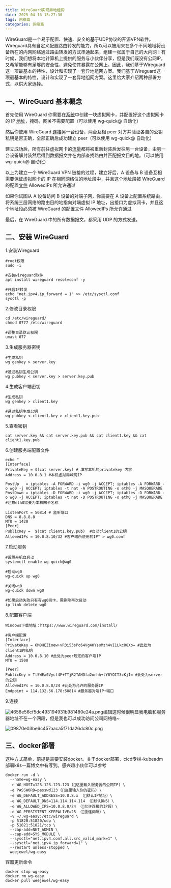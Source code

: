 ```yaml
---
title: WireGuard实现异地组网
date: 2025-04-16 15:27:30
tags: 网络篇  
categories: 网络篇
---
```

 WireGuard是一个易于配置、快速、安全的基于UDP协议的开源VPN软件。Wireguard具有自定义配置路由转发的能力，所以可以被用来在多个不同地域将设备所在的内网网络通过路由转发的方式串通起来，组建一张属于自己的大内网！有时候，我们想将本地计算机上提供的服务与小伙伴分享，但是我们既没有公网IP，又希望能够有足够的安全性，避免使其暴露在公网上。因此，我们基于Wireguard这一项最基本的特性，设计和实现了一套异地组网方案。我们基于Wireguard这一项最基本的特性，设计和实现了一套异地组网方案。这里给大家介绍两种部署方式，以供大家选择。

## 一、WireGuard 基本概念

首先使用 WireGuard 你需要在[系统](https://www.moyann.com/tag/系统/)中创建一块虚拟网卡，并配置好这个虚拟网卡的 IP [地址](https://www.moyann.com/tag/地址/)，掩码，网关不需要配置（可以使用 wg-quick@ 自动化）

然后你使用 WireGuard [连接](https://www.moyann.com/tag/连接/)另一台设备，两台互相 peer 对方并验证各自的公钥私钥是否正确，全部正确后成功建立 peer（可以使用 wg-quick@ 自动化）

建立成功后，所有前往虚拟网卡的[流量](https://www.moyann.com/tag/流量/)都将被重新封装后发往另一台设备，由另一台设备解封装然后得到数据报文并在内部查找路由并匹配报文目的地。（可以使用 wg-quick@ 自动化）

以上为建立一个 WireGuard VPN 链接的过程，建立好后，A 设备与 B 设备互相需要保证虚拟网卡的 IP 在相同网络位的地址段中，并且这个地址段被 WireGuard 的配置[文件](https://www.moyann.com/tag/文件/) AllowedIPs 所允许通过

如果你试图从 A 设备访问 B 设备的对端子网，你需要在 A 设备上配置系统路由，将系统三层网络的路由目的地指向对端虚拟 IP 地址，出接口为虚拟网卡，并且这个地址段必须被 WireGuard 的配置文件 AllowedIPs 所允许通过

最后，在 WireGuard 中的所有数据报文，都采用 UDP 的方式发送。
 

## 二、安装 WireGuard

1.安装Wireguard

```
#root权限
sudo -i

#安装wireguard软件
apt install wireguard resolvconf -y

#开启IP转发
echo "net.ipv4.ip_forward = 1" >> /etc/sysctl.conf
sysctl -p
```

2.修改目录权限

```
cd /etc/wireguard/
chmod 0777 /etc/wireguard

#调整目录默认权限
umask 077
```

3.生成服务器密钥

```
#生成私钥
wg genkey > server.key

#通过私钥生成公钥
wg pubkey < server.key > server.key.pub
```

4.生成客户端密钥

```
#生成私钥
wg genkey > client1.key

#通过私钥生成公钥
wg pubkey < client1.key > client1.key.pub
```

5.查看密钥

```
cat server.key && cat server.key.pub && cat client1.key && cat client1.key.pub
```

6.创建服务端配置文件

```
echo "
[Interface]
PrivateKey = $(cat server.key) # 填写本机的privatekey 内容
Address = 10.0.8.1 #本机虚拟局域网IP

PostUp   = iptables -A FORWARD -i wg0 -j ACCEPT; iptables -A FORWARD -o wg0 -j ACCEPT; iptables -t nat -A POSTROUTING -o eth0 -j MASQUERADE
PostDown = iptables -D FORWARD -i wg0 -j ACCEPT; iptables -D FORWARD -o wg0 -j ACCEPT; iptables -t nat -D POSTROUTING -o eth0 -j MASQUERADE
#注意eth0需要为本机网卡名称

ListenPort = 50814 # 监听端口
DNS = 8.8.8.8
MTU = 1420
[Peer]
PublicKey =  $(cat client1.key.pub)  #自动client1的公钥
AllowedIPs = 10.0.8.10/32 #客户端所使用的IP" > wg0.conf
```

7.启动服务

```
#设置开机自启动
systemctl enable wg-quick@wg0

#启动wg0
wg-quick up wg0

#关闭wg0
wg-quick down wg0

#如果启动失败只有有wg0网卡，需删除再次启动
ip link delete wg0
```

8.配置客户端

```
Windows下载地址：https://www.wireguard.com/install/

#客户端配置
[Interface]
PrivateKey = 6M8HEZioew+vR3i53sPc64Vg40YsuMzh4vI1Lkc88Xo= #此处为client1的私钥
Address = 10.0.8.10 #此处为peer规定的客户端IP
MTU = 1500

[Peer]
PublicKey = Tt5WEa0Vycf4F+TTjR2TAHDfa2onhh+tY8YOIT3cKjI= #此处为server的公钥
AllowedIPs = 10.0.8.0/24 #此处为允许的服务器IP
Endpoint = 114.132.56.178:50814 #服务器对端IP+端口
```

9.连接

![4658e56cf5dc493194931b981480e24a.png](https://gitee.com/ljh00928/csdn/raw/master/img/4658e56cf5dc493194931b981480e24a.png)编辑这时候很明显我电脑和服务器地址不在一个网段，但是我也可以成功访问公司网络咯~

![09870e03be6c457aaca5f71da26dc80c.png](https://gitee.com/ljh00928/csdn/raw/master/img/09870e03be6c457aaca5f71da26dc80c.png)

## 三、docker部署

这种方式简单，前提是需要安装docker。关于docker部署，cicd专栏-kubeadm部署k8s一篇博文中有写到。感兴趣小伙伴可以参考

```
docker run -d \
  --name=wg-easy \
  -e WG_HOST=123.123.123.123 (🚨这里输入服务器的公网IP) \
  -e PASSWORD=passwd123 (🚨这里输入你的密码) \
  -e WG_DEFAULT_ADDRESS=10.0.8.x （🚨默认IP地址）\
  -e WG_DEFAULT_DNS=114.114.114.114 （🚨默认DNS）\
  -e WG_ALLOWED_IPS=10.0.8.0/24 （🚨允许连接的IP段）\
  -e WG_PERSISTENT_KEEPALIVE=25 （🚨重连间隔）\
  -v ~/.wg-easy:/etc/wireguard \
  -p 51820:51820/udp \
  -p 51821:51821/tcp \
  --cap-add=NET_ADMIN \
  --cap-add=SYS_MODULE \
  --sysctl="net.ipv4.conf.all.src_valid_mark=1" \
  --sysctl="net.ipv4.ip_forward=1" \
  --restart unless-stopped \
  weejewel/wg-easy
```

容器更新命令

```
docker stop wg-easy
docker rm wg-easy
docker pull weejewel/wg-easy
```

